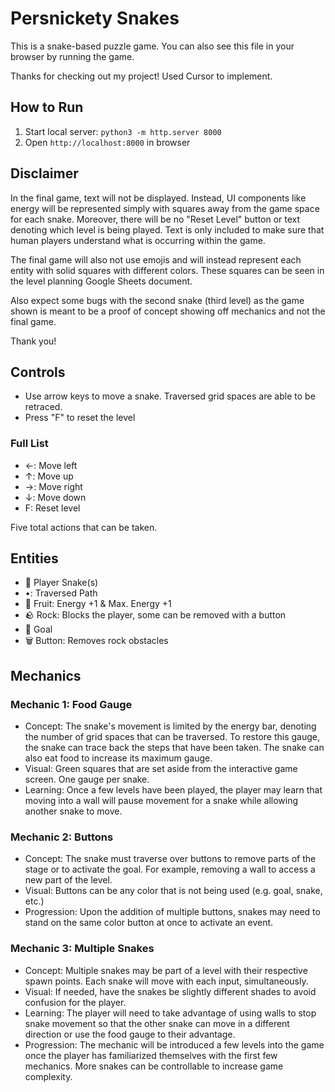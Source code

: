 # Persnickety Snakes
This is a snake-based puzzle game. You can also see this file in your browser by running the game.

Thanks for checking out my project! Used Cursor to implement.

## How to Run
1. Start local server: `python3 -m http.server 8000`
2. Open `http://localhost:8000` in browser

## Disclaimer
In the final game, text will not be displayed. Instead, UI components like energy will be represented simply with squares away from the game space for each snake. Moreover, there will be no "Reset Level" button or text denoting which level is being played. Text is only included to make sure that human players understand what is occurring within the game.

The final game will also not use emojis and will instead represent each entity with solid squares with different colors. These squares can be seen in the level planning Google Sheets document.

Also expect some bugs with the second snake (third level) as the game shown is meant to be a proof of concept showing off mechanics and not the final game.

Thank you!

## Controls
- Use arrow keys to move a snake. Traversed grid spaces are able to be retraced.
- Press "F" to reset the level

### Full List
- ←: Move left
- ↑: Move up
- →: Move right
- ↓: Move down
- F: Reset level

Five total actions that can be taken.

## Entities
- 🐍 Player Snake(s)
- •: Traversed Path
- 🍊 Fruit: Energy +1 & Max. Energy +1
- 🪨 Rock: Blocks the player, some can be removed with a button
- 🎯 Goal
- 🗑️ Button: Removes rock obstacles

## Mechanics
### Mechanic 1: Food Gauge
- Concept: The snake's movement is limited by the energy bar, denoting the number of grid spaces that can be traversed. To restore this gauge, the snake can trace back the steps that have been taken. The snake can also eat food to increase its maximum gauge.
- Visual: Green squares that are set aside from the interactive game screen. One gauge per snake.
- Learning: Once a few levels have been played, the player may learn that moving into a wall will pause movement for a snake while allowing another snake to move.

### Mechanic 2: Buttons
- Concept: The snake must traverse over buttons to remove parts of the stage or to activate the goal. For example, removing a wall to access a new part of the level.
- Visual: Buttons can be any color that is not being used (e.g. goal, snake, etc.)
- Progression: Upon the addition of multiple buttons, snakes may need to stand on the same color button at once to activate an event.

### Mechanic 3: Multiple Snakes
- Concept: Multiple snakes may be part of a level with their respective spawn points. Each snake will move with each input, simultaneously.
- Visual: If needed, have the snakes be slightly different shades to avoid confusion for the player.
- Learning: The player will need to take advantage of using walls to stop snake movement so that the other snake can move in a different direction or use the food gauge to their advantage.
- Progression: The mechanic will be introduced a few levels into the game once the player has familiarized themselves with the first few mechanics. More snakes can be controllable to increase game complexity.